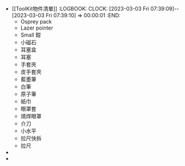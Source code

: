 - [[ToolKit物件清單]]
  :LOGBOOK:
  CLOCK: [2023-03-03 Fri 07:39:09]--[2023-03-03 Fri 07:39:10] =>  00:00:01
  :END:
	- Osprey pack
	- Lazer pointer
	- Small 鉗
	- 小磁石
	- 耳塞盒
	- 耳塞
	- 手套夾
	- 皮手套夾
	- 藍墨筆
	- 白筆
	- 原子筆
	- 紙巾
	- 眼罩套
	- 燒焊眼罩
	- 介刀
	- 小水平
	- 拉尺快拆
	- 拉尺
-
-